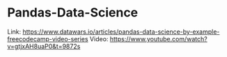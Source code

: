 # Pandas-Data-Science
Link: https://www.datawars.io/articles/pandas-data-science-by-example-freecodecamp-video-series
Video: https://www.youtube.com/watch?v=gtjxAH8uaP0&t=9872s
